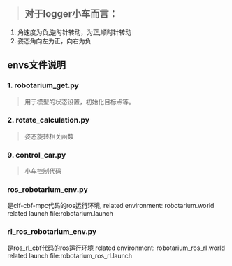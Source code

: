 > ## 对于logger小车而言：
>

1. 角速度为负,逆时针转动，为正,顺时针转动
2. 姿态角向左为正，向右为负

## envs文件说明

### 1. robotarium_get.py

> 用于模型的状态设置，初始化目标点等。

### 2. rotate_calculation.py

> 姿态旋转相关函数

### 9. control_car.py

> 小车控制代码

### ros_robotarium_env.py

是clf-cbf-mpc代码的ros运行环境,
related environment: robotarium.world
related launch file:robotarium.launch

### rl_ros_robotarium_env.py

是ros_rl_cbf代码的ros运行环境
related environment: robotarium_ros_rl.world
related launch file:robotarium_ros_rl.launch

